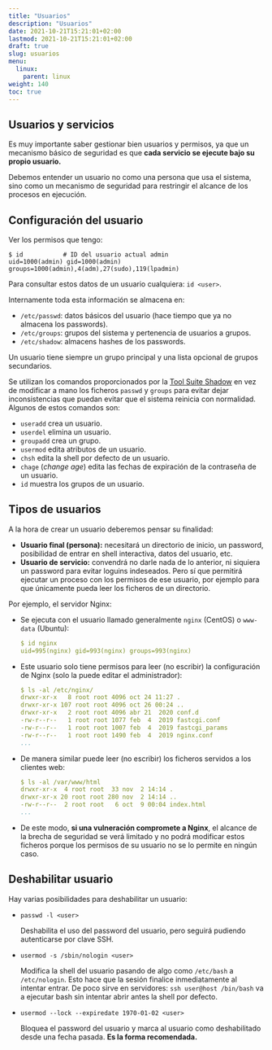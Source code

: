 ```yaml
---
title: "Usuarios"
description: "Usuarios"
date: 2021-10-21T15:21:01+02:00
lastmod: 2021-10-21T15:21:01+02:00
draft: true
slug: usuarios
menu:
  linux:
    parent: linux
weight: 140
toc: true
---
```


## Usuarios y servicios

Es muy importante saber gestionar bien usuarios y permisos, ya que un mecanismo básico de seguridad es que **cada servicio se ejecute bajo su propio usuario.**

Debemos entender un usuario no como una persona que usa el sistema, sino como un mecanismo de seguridad para restringir el alcance de los procesos en ejecución.


## Configuración del usuario

Ver los permisos que tengo:
```
$ id           # ID del usuario actual admin
uid=1000(admin) gid=1000(admin) groups=1000(admin),4(adm),27(sudo),119(lpadmin)
```

Para consultar estos datos de un usuario cualquiera: `id <user>`.

Internamente toda esta información se almacena en:
- `/etc/passwd`: datos básicos del usuario (hace tiempo que ya no almacena los passwords).
- `/etc/groups`: grupos del sistema y pertenencia de usuarios a grupos.
- `/etc/shadow`: almacens hashes de los passwords.

Un usuario tiene siempre un grupo principal y una lista opcional de grupos secundarios.

Se utilizan los comandos proporcionados por la [Tool Suite Shadow](https://pkg-shadow.alioth.debian.org/features.php) en vez de modificar a mano los ficheros `passwd` y `groups` para evitar dejar inconsistencias que puedan evitar que el sistema reinicia con normalidad. Algunos de estos comandos son:

- `useradd` crea un usuario.
- `userdel` elimina un usuario.
- `groupadd` crea un grupo.
- `usermod` edita atributos de un usuario.
- `chsh` edita la shell por defecto de un usuario.
- `chage` (_change age_) edita las fechas de expiración de la contraseña de un usuario.
- `id` muestra los grupos de un usuario.


## Tipos de usuarios

A la hora de crear un usuario deberemos pensar su finalidad:

- **Usuario final (persona):** necesitará un directorio de inicio, un password, posibilidad de entrar en shell interactiva, datos del usuario, etc.
- **Usuario de servicio:** convendrá no darle nada de lo anterior, ni siquiera un password para evitar loguins indeseados. Pero sí que permitirá ejecutar un proceso con los permisos de ese usuario, por ejemplo para que únicamente pueda leer los ficheros de un directorio.

Por ejemplo, el servidor Nginx:
- Se ejecuta con el usuario llamado generalmente `nginx` (CentOS) o `www-data` (Ubuntu):
  ```yaml
  $ id nginx
  uid=995(nginx) gid=993(nginx) groups=993(nginx)
  ```
- Este usuario solo tiene permisos para leer (no escribir) la configuración de Nginx (solo la puede editar el administrador):
  ```yaml
  $ ls -al /etc/nginx/
  drwxr-xr-x   8 root root 4096 oct 24 11:27 .
  drwxr-xr-x 107 root root 4096 oct 26 00:24 ..
  drwxr-xr-x   2 root root 4096 abr 21  2020 conf.d
  -rw-r--r--   1 root root 1077 feb  4  2019 fastcgi.conf
  -rw-r--r--   1 root root 1007 feb  4  2019 fastcgi_params
  -rw-r--r--   1 root root 1490 feb  4  2019 nginx.conf
  ...
  ```
- De manera similar puede leer (no escribir) los ficheros servidos a los clientes web:
  ```yaml
  $ ls -al /var/www/html
  drwxr-xr-x  4 root root  33 nov  2 14:14 .
  drwxr-xr-x 20 root root 280 nov  2 14:14 ..
  -rw-r--r--  2 root root   6 oct  9 00:04 index.html
  ...
  ```
- De este modo, **si una vulneración compromete a Nginx**, el alcance de la brecha de seguridad se verá limitado y no podrá modificar estos ficheros porque los permisos de su usuario no se lo permite en ningún caso.

###


## Deshabilitar usuario

Hay varias posibilidades para deshabilitar un usuario:

- `passwd -l <user>`

  Deshabilita el uso del password del usuario, pero seguirá pudiendo autenticarse por clave SSH.

- `usermod -s /sbin/nologin <user>`

  Modifica la shell del usuario pasando de algo como `/etc/bash` a `/etc/nologin`. Esto hace que la sesión finalice inmediatamente al intentar entrar.
  De poco sirve en servidores: `ssh user@host /bin/bash` va a ejecutar bash sin intentar abrir antes la shell por defecto.

- `usermod --lock --expiredate 1970-01-02 <user>`

  Bloquea el password del usuario y marca al usuario como deshabilitado desde una fecha pasada. **Es la forma recomendada.**
